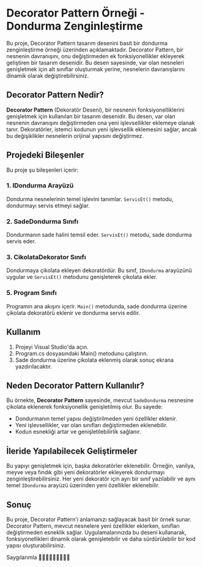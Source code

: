 # Decorator Pattern Örneği - Dondurma Zenginleştirme

Bu proje, Decorator Pattern tasarım desenini basit bir dondurma zenginleştirme örneği üzerinden açıklamaktadır. Decorator Pattern, bir nesnenin davranışını, onu değiştirmeden ek fonksiyonellikler ekleyerek geliştiren bir tasarım desenidir. Bu desen sayesinde, var olan nesneleri genişletmek için alt sınıflar oluşturmak yerine, nesnelerin davranışlarını dinamik olarak değiştirebilirsiniz.


## Decorator Pattern Nedir?

**Decorator Pattern** (Dekoratör Deseni), bir nesnenin fonksiyonelliklerini genişletmek için kullanılan bir tasarım desenidir. Bu desen, var olan nesnenin davranışını değiştirmeden ona yeni işlevsellikler eklemeye olanak tanır. Dekoratörler, istemci kodunun yeni işlevsellik eklemesini sağlar, ancak bu değişiklikler nesnelerin orijinal yapısını değiştirmez.


## Projedeki Bileşenler

Bu proje şu bileşenleri içerir:

### 1. IDondurma Arayüzü

Dondurma nesnelerinin temel işlevini tanımlar. `ServisEt()` metodu, dondurmayı servis etmeyi sağlar.

### 2. SadeDondurma Sınıfı

Dondurmanın sade halini temsil eder. `ServisEt()` metodu, sade dondurma servis eder.

### 3. CikolataDekorator Sınıfı

Dondurmaya çikolata ekleyen dekoratördür. Bu sınıf, `IDondurma` arayüzünü uygular ve `ServisEt()` metodunu genişleterek çikolata ekler.

### 5. Program Sınıfı

Programın ana akışını içerir. `Main()` metodunda, sade dondurma üzerine çikolata dekoratörü eklenir ve dondurma servis edilir.

## Kullanım

1. Projeyi Visual Studio'da açın.
2. Program.cs dosyasındaki Main() metodunu çalıştırın.
3. Sade dondurma üzerine çikolata eklenmiş olarak sonuç ekrana yazdırılacaktır.
   
## Neden Decorator Pattern Kullanılır?

Bu örnekte, **Decorator Pattern** sayesinde, mevcut `SadeDondurma` nesnesine çikolata eklenerek fonksiyonellik genişletilmiş olur. Bu sayede:

- Dondurmanın temel yapısı değiştirilmeden yeni özellikler eklenir.
- Yeni işlevsellikler, var olan sınıfları değiştirmeden eklenebilir.
- Kodun esnekliği artar ve genişletilebilirlik sağlanır.

## İleride Yapılabilecek Geliştirmeler

Bu yapıyı genişletmek için, başka dekoratörler eklenebilir. Örneğin, vanilya, meyve veya fındık gibi yeni dekoratörler ekleyerek dondurmayı zenginleştirebilirsiniz. Her yeni dekoratör için ayrı bir sınıf yazılabilir ve aynı temel `IDondurma` arayüzü üzerinden yeni özellikler eklenebilir.

## Sonuç

Bu proje, Decorator Pattern'i anlamanızı sağlayacak basit bir örnek sunar. Decorator Pattern, mevcut nesnelere yeni özellikler eklerken, sınıfları değiştirmeden esneklik sağlar. Uygulamalarınızda bu deseni kullanarak, fonksiyonellikleri dinamik olarak genişletebilir ve daha sürdürülebilir bir kod yapısı oluşturabilirsiniz.


Saygılarımla 🧠👣👩🏻‍💻🙋🏼‍♀💐
